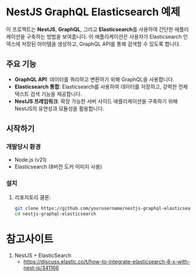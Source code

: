 # NestJS GraphQL Elasticsearch 예제

이 프로젝트는 **NestJS**, **GraphQL**, 그리고 **Elasticsearch**를 사용하여 간단한 애플리케이션을 구축하는 방법을 보여줍니다. 이 애플리케이션은 사용자가 Elasticsearch 인덱스에 저장된 아이템을 생성하고, GraphQL API를 통해 검색할 수 있도록 합니다.

## 주요 기능

- **GraphQL API**: 데이터를 쿼리하고 변환하기 위해 GraphQL을 사용합니다.
- **Elasticsearch 통합**: Elasticsearch를 사용하여 데이터를 저장하고, 강력한 전체 텍스트 검색 기능을 제공합니다.
- **NestJS 프레임워크**: 확장 가능한 서버 사이드 애플리케이션을 구축하기 위해 NestJS의 유연성과 모듈성을 활용합니다.

## 시작하기

### 개발당시 환경

- Node.js (v21)
- Elasticsearch (8버전 도커 이미지 사용)

### 설치

1. 리포지토리 클론:

   ```bash
   git clone https://github.com/yourusername/nestjs-graphql-elasticsearch.git
   cd nestjs-graphql-elasticsearch
   ```

# 참고사이트

1. NestJS + ElasticSearch
   - https://discuss.elastic.co/t/how-to-integrate-elasticsearch-8-x-with-nest-js/341166
